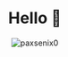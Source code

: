 <h1 align="center">Hello 👋</h1>

<p align="center">
  <img src="https://komarev.com/ghpvc/?username=paxsenix0&label=Profile%20views&color=0e75b6&style=flat" alt="paxsenix0" />
</p>

<!-- <p align="center">
  <a href="https://git.io/typing-svg">
    <img src="https://readme-typing-svg.herokuapp.com?color=36BCF7FF&lines=Hi%2C+I'm+Alex;I+live+in+Indonesia;I+hate+code&center=true&vCenter=true" alt="Typing SVG">
  </a>
</p>

###

<h3 align="left">🔗 Connect with me:</h3>

###

<div align="left">
  <a href="https://www.facebook.com/paxsenix" target="_blank">
    <img src="https://img.shields.io/static/v1?message=Facebook&logo=facebook&label=&color=1877F2&logoColor=white&labelColor=&style=for-the-badge" height="25" alt="facebook logo"  />
  </a>
  <a href="https://x.com/PaxSenix" target="_blank">
    <img src="https://img.shields.io/static/v1?message=Twitter&logo=twitter&label=&color=1DA1F2&logoColor=white&labelColor=&style=for-the-badge" height="25" alt="twitter logo"  />
  </a>
  <a href="https://instagram.com/x3.4l_" target="_blank">
    <img src="https://img.shields.io/static/v1?message=Instagram&logo=instagram&label=&color=E4405F&logoColor=white&labelColor=&style=for-the-badge" height="25" alt="instagram logo"  />
  </a>
  <a href="https://t.me/paxsenix0" target="_blank">
    <img src="https://img.shields.io/static/v1?message=Telegram&logo=telegram&label=&color=2CA5E0&logoColor=white&labelColor=&style=for-the-badge" height="25" alt="telegram logo"  />
  </a>
</div>

###

<h3 align="left">🛠 Language and tools:</h3>

###

<div align="left">
  <img src="https://cdn.jsdelivr.net/gh/devicons/devicon/icons/android/android-original.svg" height="40" alt="android logo"  />
  <img width="12" />
  <img src="https://cdn.jsdelivr.net/gh/devicons/devicon/icons/androidstudio/androidstudio-original.svg" height="40" alt="androidstudio logo"  />
  <img width="12" />
  <img src="https://cdn.jsdelivr.net/gh/devicons/devicon/icons/firebase/firebase-plain.svg" height="40" alt="firebase logo"  />
  <img width="12" />
  <img src="https://cdn.jsdelivr.net/gh/devicons/devicon/icons/kotlin/kotlin-original.svg" height="40" alt="kotlin logo"  />
  <img width="12" />
  <img src="https://cdn.jsdelivr.net/gh/devicons/devicon/icons/python/python-original.svg" height="40" alt="python logo"  />
  <img width="12" />
  <img src="https://cdn.jsdelivr.net/gh/devicons/devicon/icons/typescript/typescript-original.svg" height="40" alt="typescript logo"  />
  <img width="12" />
  <img src="https://cdn.jsdelivr.net/gh/devicons/devicon/icons/javascript/javascript-original.svg" height="40" alt="javascript logo"  />
  <img width="12" />
  <img src="https://cdn.jsdelivr.net/gh/devicons/devicon/icons/java/java-original.svg" height="40" alt="java logo"  />
  <img width="12" />
  <img src="https://skillicons.dev/icons?i=mysql" height="40" alt="Skills Icons" />
  <img width="12" />
  <img src="https://skillicons.dev/icons?i=php" height="40" alt="Skills Icons" />
  <img width="12" />
  <img src="https://skillicons.dev/icons?i=css" height="40" alt="Skills Icons" />
  <img width="12" />
  <img src="https://skillicons.dev/icons?i=html" height="40" alt="Skills Icons" />
  <img width="12" />
</div>

###

<h3 align="left">🔥 My Stats:</h3>

###

<div align="left">
  <img src="https://github-readme-streak-stats-eight.vercel.app/?user=paxsenix0&locale=en&mode=daily&theme=dark&hide_border=false&border_radius=5&order=3" alt="streak graph"  />
</div>
<div align="left">
  <img src="https://raw.githubusercontent.com/paxsenix0/github-stats/master/generated/overview.svg#gh-dark-mode-only" alt="GitHub Stats Overview" />
</div>
<div align="left">
  <img src="https://raw.githubusercontent.com/paxsenix0/github-stats/master/generated/languages.svg#gh-dark-mode-only" alt="GitHub Stats Languages" />
</div> -->